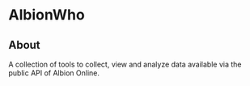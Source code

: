 # AlbionWho

## About
A collection of tools to collect, view and analyze data available via the public API of Albion Online.

